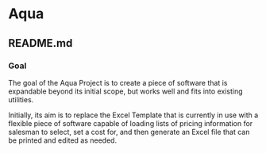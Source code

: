 # Aqua #

## README.md ##

### Goal ###
The goal of the Aqua Project is to create a piece of software that is expandable beyond its initial scope, but works well and fits into existing utilities. 

Initially, its aim is to replace the Excel Template that is currently in use with a flexible piece of software capable of loading lists of pricing information for salesman to select, set a cost for, and then generate an Excel file that can be printed and edited as needed.
